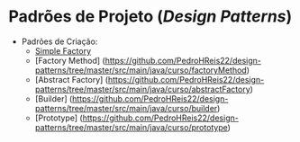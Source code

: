 # Padrões de Projeto (*Design Patterns*)

- Padrões de Criação:
  - [Simple Factory](https://github.com/PedroHReis22/design-patterns/tree/master/src/main/java/curso/simpleFactory)
  - [Factory Method] (https://github.com/PedroHReis22/design-patterns/tree/master/src/main/java/curso/factoryMethod)
  - [Abstract Factory] (https://github.com/PedroHReis22/design-patterns/tree/master/src/main/java/curso/abstractFactory)
  - [Builder] (https://github.com/PedroHReis22/design-patterns/tree/master/src/main/java/curso/builder)
  - [Prototype] (https://github.com/PedroHReis22/design-patterns/tree/master/src/main/java/curso/prototype)
